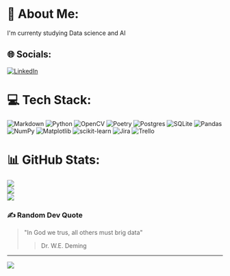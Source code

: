 # 💫 About Me:
I'm currenty studying  Data science and AI 


## 🌐 Socials:
[![LinkedIn](https://img.shields.io/badge/LinkedIn-%230077B5.svg?logo=linkedin&logoColor=white)](https://linkedin.com/in/https://www.linkedin.com/in/ugartelucas/) 

# 💻 Tech Stack:
![Markdown](https://img.shields.io/badge/markdown-%23000000.svg?style=for-the-badge&logo=markdown&logoColor=white) ![Python](https://img.shields.io/badge/python-3670A0?style=for-the-badge&logo=python&logoColor=ffdd54) ![OpenCV](https://img.shields.io/badge/opencv-%23white.svg?style=for-the-badge&logo=opencv&logoColor=white) ![Poetry](https://img.shields.io/badge/Poetry-%233B82F6.svg?style=for-the-badge&logo=poetry&logoColor=0B3D8D) ![Postgres](https://img.shields.io/badge/postgres-%23316192.svg?style=for-the-badge&logo=postgresql&logoColor=white) ![SQLite](https://img.shields.io/badge/sqlite-%2307405e.svg?style=for-the-badge&logo=sqlite&logoColor=white) ![Pandas](https://img.shields.io/badge/pandas-%23150458.svg?style=for-the-badge&logo=pandas&logoColor=white) ![NumPy](https://img.shields.io/badge/numpy-%23013243.svg?style=for-the-badge&logo=numpy&logoColor=white) ![Matplotlib](https://img.shields.io/badge/Matplotlib-%23ffffff.svg?style=for-the-badge&logo=Matplotlib&logoColor=black) ![scikit-learn](https://img.shields.io/badge/scikit--learn-%23F7931E.svg?style=for-the-badge&logo=scikit-learn&logoColor=white) ![Jira](https://img.shields.io/badge/jira-%230A0FFF.svg?style=for-the-badge&logo=jira&logoColor=white) ![Trello](https://img.shields.io/badge/Trello-%23026AA7.svg?style=for-the-badge&logo=Trello&logoColor=white)
# 📊 GitHub Stats:
![](https://github-readme-stats.vercel.app/api?username=Ugartelucas&theme=dark&hide_border=false&include_all_commits=false&count_private=false)<br/>
![](https://github-readme-streak-stats.herokuapp.com/?user=Ugartelucas&theme=dark&hide_border=false)<br/>
![](https://github-readme-stats.vercel.app/api/top-langs/?username=Ugartelucas&theme=dark&hide_border=false&include_all_commits=false&count_private=false&layout=compact)

### ✍️ Random Dev Quote
> "In God we trus, all others must brig data"
>
> > Dr. W.E. Deming

---
[![](https://visitcount.itsvg.in/api?id=Ugartelucas&icon=0&color=0)](https://visitcount.itsvg.in)

<!-- Proudly created with GPRM ( https://gprm.itsvg.in ) -->
